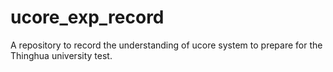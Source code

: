 # ucore_exp_record
A repository to record the understanding of ucore system to prepare for the Thinghua university test.

